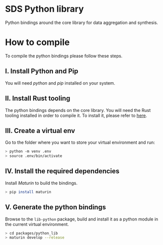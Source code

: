 # SDS Python library

Python bindings around the core library for data aggregation and synthesis.

# How to compile

To compile the python bindings please follow these steps.

## I. Install Python and Pip

You will need _python_ and _pip_ installed on your system.

## II. Install Rust tooling

The python bindings depends on the core library. You will need the Rust tooling installed in order to compile it. To install it, please refer to [here](../core/README.md#i.-install-rust-tooling).

## III. Create a virtual env

Go to the folder where you want to store your virtual environment and run:

```bash
> python -m venv .env
> source .env/bin/activate
```

## IV. Install the required dependencies

Install _Maturin_ to build the bindings.

```bash
> pip install maturin
```

## V. Generate the python bindings

Browse to the `lib-python` package, build and install it as a python module in the current virtual environment.

```bash
> cd packages/python_lib
> maturin develop --release
```
